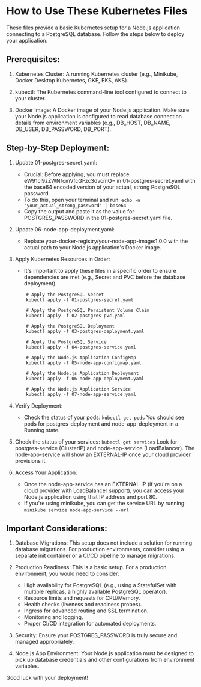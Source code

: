 # How to Use These Kubernetes Files

These files provide a basic Kubernetes setup for a Node.js application connecting to a PostgreSQL database. Follow the steps below to deploy your application.

## Prerequisites:

1. Kubernetes Cluster: A running Kubernetes cluster (e.g., Minikube, Docker Desktop Kubernetes, GKE, EKS, AKS).

2. kubectl: The Kubernetes command-line tool configured to connect to your cluster.

3. Docker Image: A Docker image of your Node.js application. Make sure your Node.js application is configured to read database connection details from environment variables (e.g., DB_HOST, DB_NAME, DB_USER, DB_PASSWORD, DB_PORT).

## Step-by-Step Deployment:

1. Update 01-postgres-secret.yaml:
    - Crucial: Before applying, you must replace eW91cl9zZWN1cmVfcGFzc3dvcmQ= in 01-postgres-secret.yaml with the base64 encoded version of your actual, strong PostgreSQL password.
    - To do this, open your terminal and run: `echo -n "your_actual_strong_password" | base64`
    - Copy the output and paste it as the value for POSTGRES_PASSWORD in the 01-postgres-secret.yaml file.

2. Update 06-node-app-deployment.yaml:
    - Replace your-docker-registry/your-node-app-image:1.0.0 with the actual path to your Node.js application's Docker image.

3. Apply Kubernetes Resources in Order:

    - It's important to apply these files in a specific order to ensure dependencies are met (e.g., Secret and PVC before the database deployment).

    ``` 
        # Apply the PostgreSQL Secret
        kubectl apply -f 01-postgres-secret.yaml

        # Apply the PostgreSQL Persistent Volume Claim
        kubectl apply -f 02-postgres-pvc.yaml

        # Apply the PostgreSQL Deployment
        kubectl apply -f 03-postgres-deployment.yaml

        # Apply the PostgreSQL Service
        kubectl apply -f 04-postgres-service.yaml

        # Apply the Node.js Application ConfigMap
        kubectl apply -f 05-node-app-configmap.yaml

        # Apply the Node.js Application Deployment
        kubectl apply -f 06-node-app-deployment.yaml

        # Apply the Node.js Application Service
        kubectl apply -f 07-node-app-service.yaml
    ```

4. Verify Deployment:

    - Check the status of your pods:
        `kubectl get pods`
        You should see pods for postgres-deployment and node-app-deployment in a Running state.

5. Check the status of your services:
        `kubectl get services`
        Look for postgres-service (ClusterIP) and node-app-service (LoadBalancer). The node-app-service will show an EXTERNAL-IP once your cloud provider provisions it.

6. Access Your Application:
    - Once the node-app-service has an EXTERNAL-IP (if you're on a cloud provider with LoadBalancer support), you can access your Node.js application using that IP address and port 80.
    - If you're using minikube, you can get the service URL by running:
        `minikube service node-app-service --url`

## Important Considerations:

1. Database Migrations: This setup does not include a solution for running database migrations. For production environments, consider using a separate init container or a CI/CD pipeline to manage migrations.

2. Production Readiness: This is a basic setup. For a production environment, you would need to consider:
    - High availability for PostgreSQL (e.g., using a StatefulSet with multiple replicas, a highly available PostgreSQL operator).
    - Resource limits and requests for CPU/Memory.
    - Health checks (liveness and readiness probes).
    - Ingress for advanced routing and SSL termination.
    - Monitoring and logging.
    - Proper CI/CD integration for automated deployments.

3. Security: Ensure your POSTGRES_PASSWORD is truly secure and managed appropriately.

4. Node.js App Environment: Your Node.js application must be designed to pick up database credentials and other configurations from environment variables.

Good luck with your deployment!
